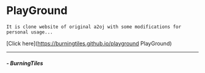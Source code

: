 # PlayGround

```
It is clone website of original a2oj with some modifications for personal usage...

```
[Click here](https://burningtiles.github.io/playground PlayGround)

---
##### - BurningTiles
